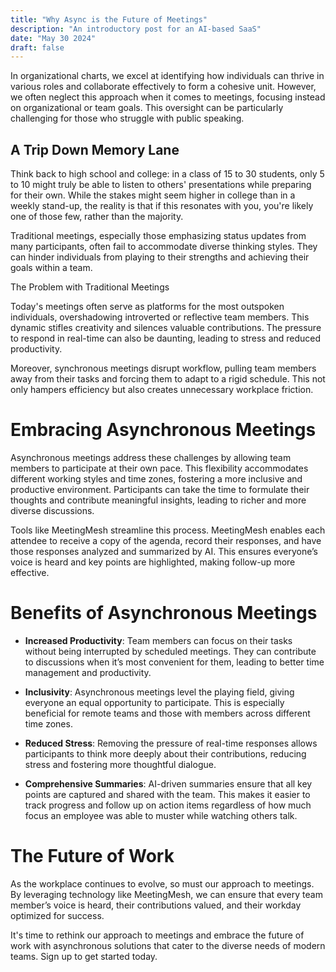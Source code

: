 ```yaml
---
title: "Why Async is the Future of Meetings"
description: "An introductory post for an AI-based SaaS"
date: "May 30 2024"
draft: false
---
```

In organizational charts, we excel at identifying how individuals can thrive in various roles and collaborate effectively to form a cohesive unit. However, we often neglect this approach when it comes to meetings, focusing instead on organizational or team goals. This oversight can be particularly challenging for those who struggle with public speaking. 

## A Trip Down Memory Lane

Think back to high school and college: in a class of 15 to 30 students, only 5 to 10 might truly be able to listen to others' presentations while preparing for their own. While the stakes might seem higher in college than in a weekly stand-up, the reality is that if this resonates with you, you're likely one of those few, rather than the majority.

Traditional meetings, especially those emphasizing status updates from many participants, often fail to accommodate diverse thinking styles. They can hinder individuals from playing to their strengths and achieving their goals within a team.

The Problem with Traditional Meetings

Today's meetings often serve as platforms for the most outspoken individuals, overshadowing introverted or reflective team members. This dynamic stifles creativity and silences valuable contributions. The pressure to respond in real-time can also be daunting, leading to stress and reduced productivity.

Moreover, synchronous meetings disrupt workflow, pulling team members away from their tasks and forcing them to adapt to a rigid schedule. This not only hampers efficiency but also creates unnecessary workplace friction.

# Embracing Asynchronous Meetings

Asynchronous meetings address these challenges by allowing team members to participate at their own pace. This flexibility accommodates different working styles and time zones, fostering a more inclusive and productive environment. Participants can take the time to formulate their thoughts and contribute meaningful insights, leading to richer and more diverse discussions.

Tools like MeetingMesh streamline this process. MeetingMesh enables each attendee to receive a copy of the agenda, record their responses, and have those responses analyzed and summarized by AI. This ensures everyone’s voice is heard and key points are highlighted, making follow-up more effective.

# Benefits of Asynchronous Meetings

* **Increased Productivity**: Team members can focus on their tasks without being interrupted by scheduled meetings. They can contribute to discussions when it’s most convenient for them, leading to better time management and productivity.

* **Inclusivity**: Asynchronous meetings level the playing field, giving everyone an equal opportunity to participate. This is especially beneficial for remote teams and those with members across different time zones.

* **Reduced Stress**: Removing the pressure of real-time responses allows participants to think more deeply about their contributions, reducing stress and fostering more thoughtful dialogue.

* **Comprehensive Summaries**: AI-driven summaries ensure that all key points are captured and shared with the team. This makes it easier to track progress and follow up on action items regardless of how much focus an employee was able to muster while watching others talk.

# The Future of Work

As the workplace continues to evolve, so must our approach to meetings. By leveraging technology like MeetingMesh, we can ensure that every team member’s voice is heard, their contributions valued, and their workday optimized for success.

It's time to rethink our approach to meetings and embrace the future of work with asynchronous solutions that cater to the diverse needs of modern teams. Sign up to get started today.
